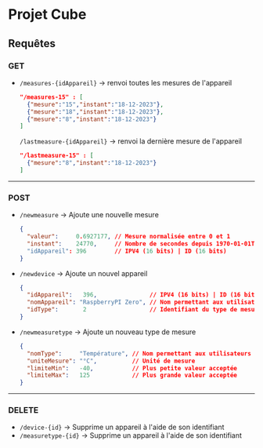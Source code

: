 # Projet Cube
## Requêtes
### GET
- `/measures-{idAppareil}` → renvoi toutes les mesures de l'appareil
  ```json
  "/measures-15" : [
    {"mesure":"15","instant":"18-12-2023"},
    {"mesure":"18","instant":"18-12-2023"},
    {"mesure":"8","instant":"18-12-2023"}
  ]
  ```
  `/lastmeasure-{idAppareil}` → renvoi la dernière mesure de l'appareil
  ```json
  "/lastmeasure-15" : [
    {"mesure":"8","instant":"18-12-2023"}
  ]
  ```
---
### POST
- `/newmeasure` → Ajoute une nouvelle mesure
    ```json
    {
      "valeur":     0.6927177, // Mesure normalisée entre 0 et 1
      "instant":    24770,     // Nombre de secondes depuis 1970-01-01T00:00:00Z
      "idAppareil": 396        // IPV4 (16 bits) | ID (16 bits) 
    }
  ```
- `/newdevice` → Ajoute un nouvel appareil
    ```json
    {
      "idAppareil":   396,               // IPV4 (16 bits) | ID (16 bits) 
      "nomAppareil": "RaspberryPI Zero", // Nom permettant aux utilisateurs de distinguer les appareils
      "idType":       2                  // Identifiant du type de mesure associé
    }
  ```
- `/newmeasuretype` → Ajoute un nouveau type de mesure
    ```json
    {
      "nomType":     "Température", // Nom permettant aux utilisateurs de distinguer les types de mesure
      "uniteMesure": "°C",          // Unité de mesure
      "limiteMin":   -40,           // Plus petite valeur acceptée
      "limiteMax":   125            // Plus grande valeur acceptée
    }
  ```
---
### DELETE
- `/device-{id}` → Supprime un appareil à l'aide de son identifiant
- `/measuretype-{id}` → Supprime un appareil à l'aide de son identifiant